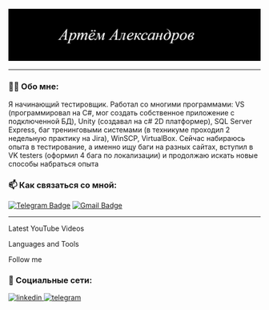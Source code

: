 [![Header](https://github.com/trayn95/trayn95/blob/main/Asset/Header.png)](https://github.com/trayn95)


---

### 👨‍💻 Обо мне:

Я начинающий тестировщик. Работал со многими программами: VS (программировал на C#, мог создать собственное приложение с подключенной БД), Unity (создавал на c# 2D платформер), SQL Server Express, баг тренинговыми системами (в техникуме проходил 2 недельную практику на Jira), WinSCP, VirtualBox. Сейчас набираюсь опыта в тестирование, а именно ищу баги на разных сайтах, вступил в VK testers (оформил 4 бага по локализации) и продолжаю искать новые способы набраться опыта

### 📫 Как связаться со мной: 
[![Telegram Badge](https://img.shields.io/badge/-@trayn95-blue?style=flat&logo=Telegram&logoColor=white)](https://t.me/trayn95)
[![Gmail Badge](https://img.shields.io/badge/-trayn352@gmail.com-red?style=flat&logo=Gmail&logoColor=white)](mailto:trayn352@gmail.com)

---


Latest YouTube Videos

Languages and Tools

Follow me

### 🤝 Социальные сети:

  <div id="badges">
    <a href="mailto:trayn352@gmail.com" target="_blank">
      <img src="https://cdn-icons-png.flaticon.com/512/732/732200.png" width="40" height="40" alt="linkedin" />
    </a>
    <a href="https://t.me/trayn95" target="_blank">
      <img src="https://cdn-icons-png.flaticon.com/512/732/732200.png" width="40" height="40" alt="telegram" />
    </a>
  </div>

